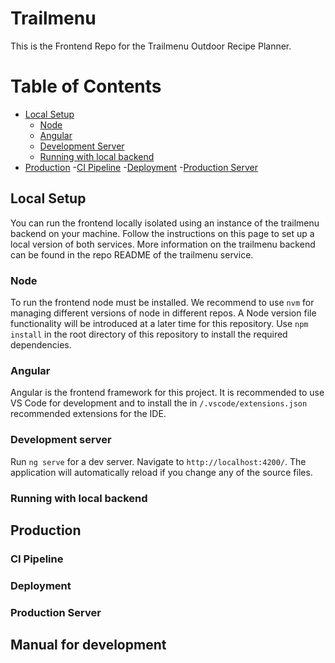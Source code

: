 # Trailmenu

This is the Frontend Repo for the Trailmenu Outdoor Recipe Planner.

# Table of Contents

- [Local Setup](#local-setup)
  - [Node](#node)
  - [Angular](#angular)
  - [Development Server](#development-server)
  - [Running with local backend]()
- [Production]() -[CI Pipeline]() -[Deployment]() -[Production Server]()

## Local Setup

You can run the frontend locally isolated using an instance of the trailmenu backend on your machine. Follow the instructions on this page to set up a local version of both services. More information on the trailmenu backend can be found in the repo README of the trailmenu service.

### Node

To run the frontend node must be installed. We recommend to use `nvm` for managing different versions of node in different repos. A Node version file functionality will be introduced at a later time for this repository. Use `npm install` in the root directory of this repository to install the required dependencies.

### Angular

Angular is the frontend framework for this project. It is recommended to use VS Code for development and to install the in `/.vscode/extensions.json` recommended extensions for the IDE.

### Development server

Run `ng serve` for a dev server. Navigate to `http://localhost:4200/`. The application will automatically reload if you change any of the source files.

### Running with local backend

## Production

### CI Pipeline

### Deployment

### Production Server

## Manual for development
